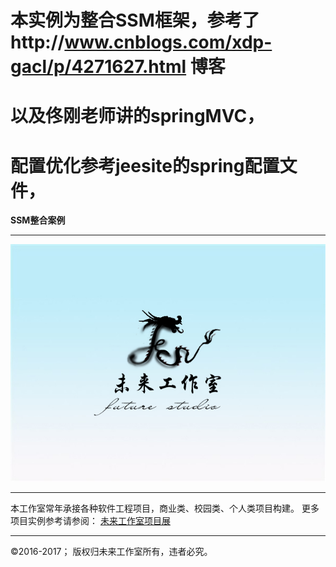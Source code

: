 # 本实例为整合SSM框架，参考了http://www.cnblogs.com/xdp-gacl/p/4271627.html 博客
# 以及佟刚老师讲的springMVC，
# 配置优化参考jeesite的spring配置文件，
**SSM整合案例**

------------------------------------------------------------


![图片测试][img1] 

[img1]: futuregroup.jpg "图片显示"


------------------------------------------------------------

本工作室常年承接各种软件工程项目，商业类、校园类、个人类项目构建。
更多项目实例参考请参阅： [未来工作室项目展][show] 

[show]: https://github.com/futureGroup511 "未来工作室项目展"





------------------------------------------------------------

&copy;2016-2017； 版权归未来工作室所有，违者必究。
